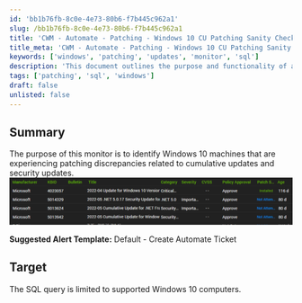 ```yaml
---
id: 'bb1b76fb-8c0e-4e73-80b6-f7b445c962a1'
slug: /bb1b76fb-8c0e-4e73-80b6-f7b445c962a1
title: 'CWM - Automate - Patching - Windows 10 CU Patching Sanity Check'
title_meta: 'CWM - Automate - Patching - Windows 10 CU Patching Sanity Check'
keywords: ['windows', 'patching', 'updates', 'monitor', 'sql']
description: 'This document outlines the purpose and functionality of a monitor designed to identify Windows 10 machines with discrepancies in patching, specifically related to cumulative and security updates. It includes a suggested alert template for automating ticket creation in response to detected issues.'
tags: ['patching', 'sql', 'windows']
draft: false
unlisted: false
---
```


## Summary

The purpose of this monitor is to identify Windows 10 machines that are experiencing patching discrepancies related to cumulative updates and security updates.  
![Image](../../../static/img/CWM---Automate---Patching---Windows-10-CU-Patching-Sanity-Check/image_1.png)

**Suggested Alert Template:** Default - Create Automate Ticket

## Target

The SQL query is limited to supported Windows 10 computers.


